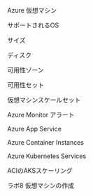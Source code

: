 
Azure 仮想マシン

サポートされるOS

サイズ

ディスク

可用性ゾーン

可用性セット

仮想マシンスケールセット

Azure Monitor
アラート

Azure App Service

Azure Container Instances

Azure Kubernetes Services

ACIのAKSスケーリング

ラボ8 仮想マシンの作成

